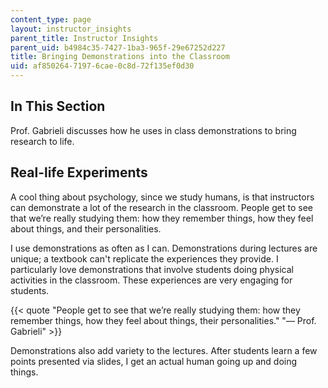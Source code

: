 ```yaml
---
content_type: page
layout: instructor_insights
parent_title: Instructor Insights
parent_uid: b4984c35-7427-1ba3-965f-29e67252d227
title: Bringing Demonstrations into the Classroom
uid: af850264-7197-6cae-0c8d-72f135ef0d30
---
```


In This Section
---------------

Prof. Gabrieli discusses how he uses in class demonstrations to bring research to life.

Real-life Experiments
---------------------

A cool thing about psychology, since we study humans, is that instructors can demonstrate a lot of the research in the classroom. People get to see that we’re really studying them: how they remember things, how they feel about things, and their personalities.﻿ 

﻿I use demonstrations as often as I can. Demonstrations during lectures are unique; a textbook can't replicate the experiences they provide. I particularly love demonstrations that involve students doing physical activities in the classroom. These experiences are very engaging for students.  

{{< quote "People get to see that we’re really studying them: how they remember things, how they feel about things, their personalities." "— Prof. Gabrieli" >}}

Demonstrations also add variety to the lectures. After students learn a few points presented via slides, I get an actual human going up and doing things.